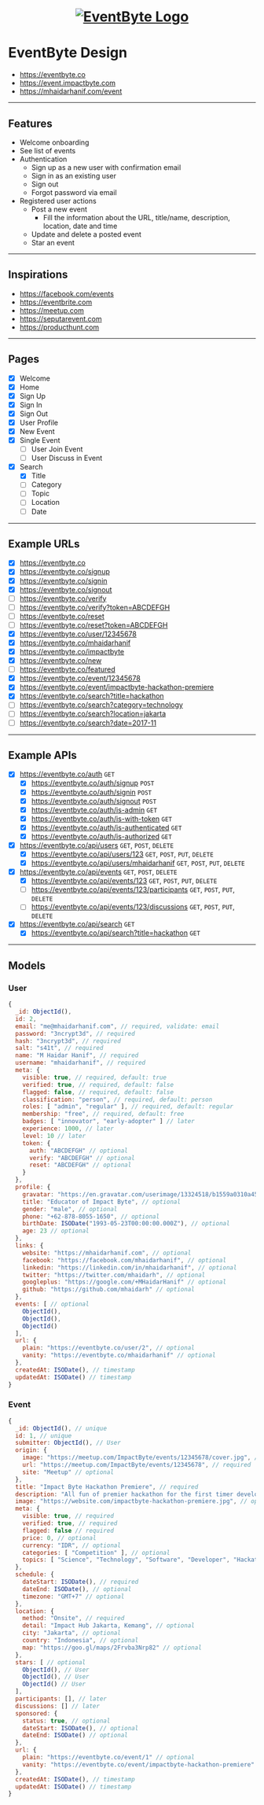 <div style="text-align: center;">
  <a href="https://event.impactbyte.com">
    <h1>
      <img src="./brand/logo/eventbyte.png" alt="EventByte Logo">
    </h1>
  </a>
</div>

# EventByte Design

- https://eventbyte.co
- https://event.impactbyte.com
- https://mhaidarhanif.com/event

--------------------------------------------------------------------------------

## Features

- Welcome onboarding
- See list of events
- Authentication
  - Sign up as a new user with confirmation email
  - Sign in as an existing user
  - Sign out
  - Forgot password via email
- Registered user actions
  - Post a new event
    - Fill the information about the URL, title/name, description, location, date and time
  - Update and delete a posted event
  - Star an event

--------------------------------------------------------------------------------

## Inspirations

- https://facebook.com/events
- https://eventbrite.com
- https://meetup.com
- https://seputarevent.com
- https://producthunt.com

--------------------------------------------------------------------------------

## Pages

- [x] Welcome
- [x] Home
- [x] Sign Up
- [x] Sign In
- [x] Sign Out
- [x] User Profile
- [x] New Event
- [x] Single Event
  - [ ] User Join Event
  - [ ] User Discuss in Event
- [x] Search
  - [x] Title
  - [ ] Category
  - [ ] Topic
  - [ ] Location
  - [ ] Date

--------------------------------------------------------------------------------

## Example URLs

- [x] https://eventbyte.co
- [x] https://eventbyte.co/signup
- [x] https://eventbyte.co/signin
- [x] https://eventbyte.co/signout
- [ ] https://eventbyte.co/verify
- [ ] https://eventbyte.co/verify?token=ABCDEFGH
- [ ] https://eventbyte.co/reset
- [ ] https://eventbyte.co/reset?token=ABCDEFGH
- [x] https://eventbyte.co/user/12345678
- [x] https://eventbyte.co/mhaidarhanif
- [x] https://eventbyte.co/impactbyte
- [x] https://eventbyte.co/new
- [ ] https://eventbyte.co/featured
- [x] https://eventbyte.co/event/12345678
- [x] https://eventbyte.co/event/impactbyte-hackathon-premiere
- [x] https://eventbyte.co/search?title=hackathon
- [ ] https://eventbyte.co/search?category=technology
- [ ] https://eventbyte.co/search?location=jakarta
- [ ] https://eventbyte.co/search?date=2017-11

--------------------------------------------------------------------------------

## Example APIs

- [x] https://eventbyte.co/auth `GET`
  - [x] https://eventbyte.co/auth/signup `POST`
  - [x] https://eventbyte.co/auth/signin `POST`
  - [x] https://eventbyte.co/auth/signout `POST`
  - [x] https://eventbyte.co/auth/is-admin `GET`
  - [x] https://eventbyte.co/auth/is-with-token `GET`
  - [x] https://eventbyte.co/auth/is-authenticated `GET`
  - [x] https://eventbyte.co/auth/is-authorized `GET`
- [x] https://eventbyte.co/api/users `GET`, `POST`, `DELETE`
  - [x] https://eventbyte.co/api/users/123 `GET`, `POST`, `PUT`, `DELETE`
  - [x] https://eventbyte.co/api/users/mhaidarhanif `GET`, `POST`, `PUT`, `DELETE`
- [x] https://eventbyte.co/api/events `GET`, `POST`, `DELETE`
  - [x] https://eventbyte.co/api/events/123 `GET`, `POST`, `PUT`, `DELETE`
  - [ ] https://eventbyte.co/api/events/123/participants `GET`, `POST`, `PUT`, `DELETE`
  - [ ] https://eventbyte.co/api/events/123/discussions `GET`, `POST`, `PUT`, `DELETE`
- [x] https://eventbyte.co/api/search `GET`
  - [x] https://eventbyte.co/api/search?title=hackathon `GET`

--------------------------------------------------------------------------------

## Models

### User

```js
{
  _id: ObjectId(),
  id: 2,
  email: "me@mhaidarhanif.com", // required, validate: email
  password: "3ncrypt3d", // required
  hash: "3ncrypt3d", // required
  salt: "s41t", // required
  name: "M Haidar Hanif", // required
  username: "mhaidarhanif", // required
  meta: {
    visible: true, // required, default: true
    verified: true, // required, default: false
    flagged: false, // required, default: false
    classification: "person", // required, default: person
    roles: [ "admin", "regular" ], // required, default: regular
    membership: "free", // required, default: free
    badges: [ "innovator", "early-adopter" ] // later
    experience: 1000, // later
    level: 10 // later
    token: {
      auth: "ABCDEFGH" // optional
      verify: "ABCDEFGH" // optional
      reset: "ABCDEFGH" // optional
    }
  },
  profile: {
    gravatar: "https://en.gravatar.com/userimage/13324518/b1559a0310a452e00c09eeb24465d0a3?size=200", // optional
    title: "Educator of Impact Byte", // optional
    gender: "male", // optional
    phone: "+62-878-8055-1650", // optional
    birthDate: ISODate("1993-05-23T00:00:00.000Z"), // optional
    age: 23 // optional
  },
  links: {
    website: "https://mhaidarhanif.com", // optional
    facebook: "https://facebook.com/mhaidarhanif", // optional
    linkedin: "https://linkedin.com/in/mhaidarhanif", // optional
    twitter: "https://twitter.com/mhaidarh", // optional
    googleplus: "https://google.com/+MHaidarHanif" // optional
    github: "https://github.com/mhaidarh" // optional
  },
  events: [ // optional
    ObjectId(),
    ObjectId(),
    ObjectId()
  ],
  url: {
    plain: "https://eventbyte.co/user/2", // optional
    vanity: "https://eventbyte.co/mhaidarhanif" // optional
  },
  createdAt: ISODate(), // timestamp
  updatedAt: ISODate() // timestamp
}
```

### Event

```js
{
  _id: ObjectId(), // unique
  id: 1, // unique
  submitter: ObjectId(), // User
  origin: {
    image: "https://meetup.com/ImpactByte/events/12345678/cover.jpg", // optional
    url: "https://meetup.com/ImpactByte/events/12345678", // required
    site: "Meetup" // optional
  },
  title: "Impact Byte Hackathon Premiere", // required
  description: "All fun of premier hackathon for the first timer developers.", // optional
  image: "https://website.com/impactbyte-hackathon-premiere.jpg", // optional
  meta: {
    visible: true, // required
    verified: true, // required
    flagged: false // required
    price: 0, // optional
    currency: "IDR", // optional
    categories: [ "Competition" ], // optional
    topics: [ "Science", "Technology", "Software", "Developer", "Hackathon" ], // optional
  },
  schedule: {
    dateStart: ISODate(), // required
    dateEnd: ISODate(), // optional
    timezone: "GMT+7" // optional
  },
  location: {
    method: "Onsite", // required
    detail: "Impact Hub Jakarta, Kemang", // optional
    city: "Jakarta", // optional
    country: "Indonesia", // optional
    map: "https://goo.gl/maps/2Frvba3Nrp82" // optional
  },
  stars: [ // optional
    ObjectId(), // User
    ObjectId(), // User
    ObjectId() // User
  ],
  participants: [], // later
  discussions: [] // later
  sponsored: {
    status: true, // optional
    dateStart: ISODate(), // optional
    dateEnd: ISODate() // optional
  },
  url: {
    plain: "https://eventbyte.co/event/1" // optional
    vanity: "https://eventbyte.co/event/impactbyte-hackathon-premiere" // optional
  },
  createdAt: ISODate(), // timestamp
  updatedAt: ISODate() // timestamp
}
```
